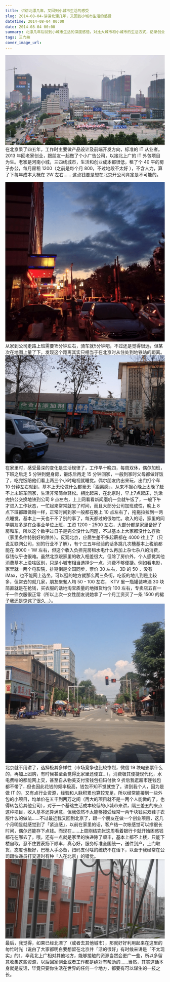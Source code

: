 ```yaml
---
title: 讲讲北漂几年，又回到小城市生活的感受
slug: 2014-08-04-讲讲北漂几年，又回到小城市生活的感受
datetime: 2014-08-04 00:00
date: 2014-08-04 00:00
summary: 北漂几年后回到小城市生活的深度感悟，对比大城市和小城市的生活方式，记录创业路上的选择与思考。
tags: 三门峡
cover_image_url: 
---
```

![33979-gmm103yfvo8.png](../assets/2020/09/2132417965.png)在北京呆了四五年，工作时主要做产品设计及前端开发方向，标准的 IT 从业者。
2013 年回老家创业，跟朋友一起做了个小广告公司，以接北上广的 IT 外包项目为生。老家是河南小城，三四线城市，生活和创业成本都很低，租了个 40 平的房子办公，每月房租 1200（之前是每个月 800，不过地段不太好 ），不含人力，算了下每年成本大概在 2W 左右……
这点钱要是想在北京开公司肯定是不可能的。
<!--more-->
![98516-0tdl09ivl1y.png](../assets/2020/09/3543734373.png)从家到公司走路上班需要15分钟左右，骑车就5分钟吧，不过还是觉得很远，但某次在地图上量了下，发现这个距离其实只相当于在北京时从住处到地铁站的距离。
![00907-pci0xa7wc5a.png](../assets/2020/09/3589561513.png)在家里时，感受最深的变化是生活规律了，工作早十晚四，每周双休，偶尔加班，下班之后走 5 分钟到健身房，锻炼后再走 15 分钟回家，一般到家时父母都做好饭了，吃完饭陪他们看上两三个小时电视就睡觉。偶尔朋友约出来玩，出门打个车 10 分钟左右就到，基本上无论做什么都毫无「距离感」，从来不担心晚上太晚了赶不上末班车回家，生活非常简单轻松。相比起来，在北京时，早上7点起床，洗漱完挤公交换地铁到公司 9 点左右，上上网看看新闻磨叽一会就午饭了，一般下午才进入工作状态，一忙起来常常就忘了时间，而且大部分公司加班成性，晚上 8 点下班都跟做贼一样，正常时间到家一般都在晚上 10 点左右了，拖拖拉拉到一两点睡觉，基本上一天也干不了别的事了，每天都过的很匆忙。收入的话，家里的同学朋友多是在企事业单位上班，工资 1200 - 2500 左右，大部分都是家里备好了房和车，所以这个数字过日子是完全没什么问题，不过基本上大家都没什么存款（家里条件特别好的除外）。反观北京，应届生差不多起薪都在 4000 往上了（只说互联网公司，别的行业不了解），有个三五年经验的话多跳几次槽基本上税前都能在 8000 - 1W 左右，但这个收入负担完房租水电什么再加上杂七杂八的消费，存钱似乎也很难。虽然北京跟家里的收入相差很大，但除了房价外，个人感觉其他消费基本上没啥区别，只是小城市相当选择少一点，消费不够便捷。例如看电影，家里就一两个电影院，排期倒是全国同步，票价 30 左右，3D 的 50 ，没有 iMax，也不能网上选坐。可以逛的地方就那么两三条街，吃饭的地儿到是比较多，但常去的就几家，朋友聚餐人均 50 - 100 左右， KTV 里一瓶罐装啤酒 30 块简直就是在抢钱，买衣服的话地淘宝质量的地摊货均价 100 左右，专卖店五百一千一件衣服很正常（所以上次一女性朋友说她拿了一个月工资买了一条 1500 的裙子我还是惊诧了很久…）。
![62426-3v0f7lo8t4x.png](../assets/2020/09/3948567468.png)北京就不用讲了，选择极其多样性（市场竞争也比较惨烈，微信 19 块电影票什么的，再加上团购，有时候甚至会觉得比家里还便宜…），消费极其便捷现代化，水电费啥的都能网上交，甚至自从物美支付宝钱包扫码付款 9 折后我逛超市连钱包都不带了…但也因此花钱的频率极高，钱包不知不觉就空了。讲到我个人，因为是做 IT 的，又有点行业资源，经验和人脉积累也算较充足，所以经常能接到一些外包的小项目，均单价在五千到两万之间（再大的项目就不是一两个人能做的了，也得转包给其他公司），对于一个基础生活成本较低的小城市来讲，隔三差五的来点这种项目，收入基本还算满意，但我依然不太能够接受经常一两千块钱买双鞋子衣服什么的做法……不过最近我又回到北京了，跟一个朋友在做一个创业项目，这几个月明显就感觉到了「紧迫感」，以前在家里的话，客户结一次帐感觉可以撑很长时间，偶尔还能存下点钱。而现在……上周刚结完帐这周看着银行卡就开始困惑钱都花在哪去了。哦，还有一点就是家里的快递除了顺丰，基本上都不上楼，只能下楼自取。忍不住要表扬下顺丰，真心好，服务标准全国统一，送件到户，上门取货，态度也极好，巴枪人手必备，扫码支付啥的统统不在话下，以至于我经常在公司跟快递员打交道时有种「人在北京」的错觉。
![34821-vcv45zf7vsm.png](../assets/2020/09/665077437.png)最后，我觉得，如果已经北漂了（或者去其他城市），那就好好利用起来在这里的匆忙时光（说白了大家都明白要想留在北京并「活的很好」有时候来讲是「不太现实」的），毕竟北上广相对其他地方，能够接触的资源当然会更广一些，所以多留意收集这些资源，以后回家创业或者工作都是绝对有帮助的……当然，其实这话本身就是废话，毕竟只要你生活在世界的任何一个地方，都要有可以谋生的一技之长。